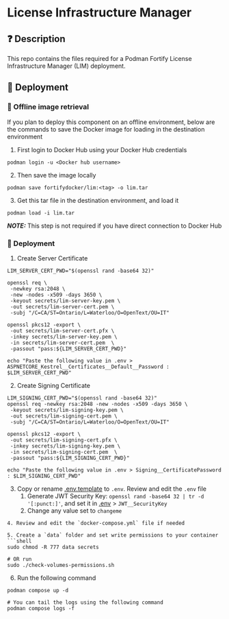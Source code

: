 # License Infrastructure Manager
## ❓ Description

This repo contains the files required for a Podman Fortify License Infrastructure Manager (LIM) deployment.

## 🎉 Deployment

### 🐳 Offline image retrieval

If you plan to deploy this component on an offline environment, below are the commands to save the Docker image for
loading in the destination environment
1. First login to Docker Hub using your Docker Hub credentials
```
podman login -u <Docker hub username>
```
2. Then save the image locally
```
podman save fortifydocker/lim:<tag> -o lim.tar
```
3. Get this tar file in the destination environment, and load it
```
podman load -i lim.tar
```

**_NOTE:_**  This step is not required if you have direct connection to Docker Hub

### 🐳 Deployment
1. Create Server Certificate
```shell
LIM_SERVER_CERT_PWD="$(openssl rand -base64 32)"

openssl req \
 -newkey rsa:2048 \
 -new -nodes -x509 -days 3650 \
 -keyout secrets/lim-server-key.pem \
 -out secrets/lim-server-cert.pem \
 -subj "/C=CA/ST=Ontario/L=Waterloo/O=OpenText/OU=IT"
 
openssl pkcs12 -export \
 -out secrets/lim-server-cert.pfx \
 -inkey secrets/lim-server-key.pem \
 -in secrets/lim-server-cert.pem  \
 -passout "pass:${LIM_SERVER_CERT_PWD}"
 
echo "Paste the following value in .env > ASPNETCORE_Kestrel__Certificates__Default__Password : $LIM_SERVER_CERT_PWD" 
```
2. Create Signing Certificate
```shell
LIM_SIGNING_CERT_PWD="$(openssl rand -base64 32)"
openssl req -newkey rsa:2048 -new -nodes -x509 -days 3650 \
 -keyout secrets/lim-signing-key.pem \
 -out secrets/lim-signing-cert.pem \
 -subj "/C=CA/ST=Ontario/L=Waterloo/O=OpenText/OU=IT"
 
openssl pkcs12 -export \
 -out secrets/lim-signing-cert.pfx \
 -inkey secrets/lim-signing-key.pem \
 -in secrets/lim-signing-cert.pem  \
 -passout "pass:${LIM_SIGNING_CERT_PWD}"
 
echo "Paste the following value in .env > Signing__CertificatePassword : $LIM_SIGNING_CERT_PWD" 
```
3. Copy or rename [.env.template](.env.template) to `.env`. Review and edit the `.env` file
   1. Generate JWT Security Key: `openssl rand -base64 32 | tr -d '[:punct:]'`, and set it in [.env](.env) > `JWT__SecurityKey`
   2. Change any value set to `changeme`

```
4. Review and edit the `docker-compose.yml` file if needed

5. Create a `data` folder and set write permissions to your container
```shell
sudo chmod -R 777 data secrets

# OR run
sudo ./check-volumes-permissions.sh
```

6. Run the following command
```
podman compose up -d

# You can tail the logs using the following command
podman compose logs -f
```